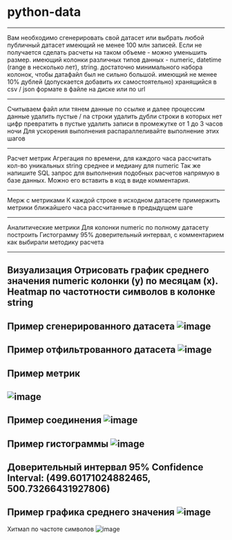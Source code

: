 # python-data
 --------------------------
Вам необходимо сгенерировать свой датасет или выбрать любой публичный датасет имеющий
не менее 100 млн записей. Если не получается сделать расчеты на таком объеме - можно уменьшить размер.
имеющий колонки различных типов данных - numeric, datetime (range в несколько лет), string.
достаточно минимального набора колонок, чтобы датафайл был не сильно большой.
имеющий не менее 10% дублей (допускается добавить их самостоятельно)
хранящийся в csv / json формате в файле на диске или по url

------------------------------------

Считываем файл или тянем данные по ссылке и далее процессим данные
удалить пустые / na строки
удалить дубли
строки в которых нет цифр превратить в пустые
удалить записи в промежутке от 1 до 3 часов ночи
Для ускорения выполнения распараллеливайте выполнение этих шагов

------------------------------------

Расчет метрик
Агрегация по времени, для каждого часа рассчитать
кол-во уникальных string
среднее и медиану для numeric
Так же напишите SQL запрос для выполнения подобных расчетов напрямую в базе данных. Можно его вставить в код в виде комментария.

------------------------------------

Мерж с метриками
К каждой строке в исходном датасете примержить метрики ближайшего часа рассчитанные в предыдущем шаге

------------------------------------

Аналитические метрики
Для колонки numeric по полному датасету построить
Гистограмму
95% доверительный интервал, с комментарием как выбирали методику расчета

------------------------------------

Визуализация
Отрисовать график среднего значения numeric колонки (y) по месяцам (x).
Heatmap по частотности символов в колонке string
------------------------------------
Пример сгенерированного датасета
![image](https://github.com/sweddde/python-data/assets/115980523/ec83fbbb-63ea-4956-affb-4e5ac1ee90d3)
------------------------------------
Пример отфильтрованного датасета
![image](https://github.com/sweddde/python-data/assets/115980523/261b5d53-bf48-4296-9b81-58efb6c73d90)
------------------------------------
Пример метрик
------------------------------------
![image](https://github.com/sweddde/python-data/assets/115980523/57cb1d87-b4ce-4cf3-86cb-3c989ef90a6e)
------------------------------------
Пример соединения
![image](https://github.com/sweddde/python-data/assets/115980523/f68e085c-f490-4279-bdef-5ee0879237f3)
------------------------------------
Пример гистограммы
![image](https://github.com/sweddde/python-data/assets/115980523/d1d029f0-5e1f-4fd1-9c35-133097ab55aa)
------------------------------------
Доверительный интервал
95% Confidence Interval: (499.60171024882465, 500.73266431927806)
------------------------------------
Пример графика среднего значения
![image](https://github.com/sweddde/python-data/assets/115980523/23478fb6-1b15-4044-8649-59497909eba2)
------------------------------------
Хитмап по частоте символов
![image](https://github.com/sweddde/python-data/assets/115980523/a8c06b57-882c-4dc1-8e9b-c13053174142)


